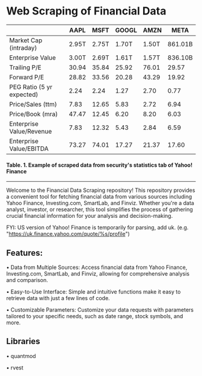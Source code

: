 # Web Scraping of Financial Data 

| | AAPL | MSFT | GOOGL | AMZN | META |
|---|---|---|---|---|---|
Market Cap (intraday) | 2.95T | 2.75T | 1.70T | 1.50T | 861.01B |
Enterprise Value | 3.00T | 2.69T | 1.61T | 1.57T | 836.10B |
Trailing P/E | 30.94 | 35.84 | 25.92 | 76.01 | 29.57 |
Forward P/E | 28.82 | 33.56 | 20.28 | 43.29 | 19.92
PEG Ratio (5 yr expected) | 2.24 | 2.24 | 1.27 | 2.70 | 0.77 |
Price/Sales (ttm) | 7.83 | 12.65 | 5.83 | 2.72 | 6.94 |
Price/Book (mra) | 47.47 | 12.45 | 6.20 | 8.20 | 6.03 |
Enterprise Value/Revenue | 7.83 | 12.32 | 5.43 | 2.84 | 6.59 |
Enterprise Value/EBITDA | 73.27 | 74.01 | 17.27 | 21.37 | 17.60

#### Table. 1. Example of scraped data from security's statistics tab of Yahoo! Finance
--------------
Welcome to the Financial Data Scraping repository! This repository provides a convenient tool for fetching financial data from various sources including Yahoo Finance, Investing.com, SmartLab, and Finviz. Whether you're a data analyst, investor, or researcher, this tool simplifies the process of gathering crucial financial information for your analysis and decision-making.

FYI: US version of Yahoo! Finance is temporarily for parsing, add uk. (e.g. "https://uk.finance.yahoo.com/quote/%s/profile")

## Features:

• Data from Multiple Sources: Access financial data from Yahoo Finance, Investing.com, SmartLab, and Finviz, allowing for comprehensive analysis and comparison.

• Easy-to-Use Interface: Simple and intuitive functions make it easy to retrieve data with just a few lines of code.

• Customizable Parameters: Customize your data requests with parameters tailored to your specific needs, such as date range, stock symbols, and more.

## Libraries

• quantmod

• rvest

